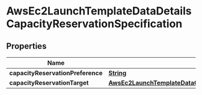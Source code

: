 

# AwsEc2LaunchTemplateDataDetailsCapacityReservationSpecification


## Properties

| Name | Type | Description | Notes |
|------------ | ------------- | ------------- | -------------|
|**capacityReservationPreference** | [**String**](String.md) |  |  [optional] |
|**capacityReservationTarget** | [**AwsEc2LaunchTemplateDataCapacityReservationSpecificationDetailsCapacityReservationTarget**](AwsEc2LaunchTemplateDataCapacityReservationSpecificationDetailsCapacityReservationTarget.md) |  |  [optional] |



